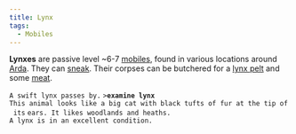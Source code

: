 ```yaml
---
title: Lynx
tags:
  - Mobiles
---
```

**Lynxes** are passive level ~6-7 [mobiles](mobile "wikilink"), found in
various locations around [Arda](Arda "wikilink"). They can
[sneak](sneak "wikilink"). Their corpses can be butchered for a [lynx
pelt](lynx_pelt "wikilink") and some [meat](meat "wikilink").

`A swift lynx passes by.`
`>`**`examine lynx`**
`This animal looks like a big cat with black tufts of fur at the tip of its`
`ears. It likes woodlands and heaths.`
`A lynx is in an excellent condition.`
